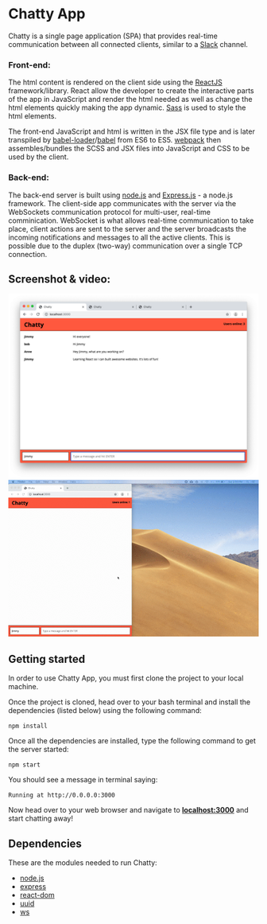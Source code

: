 # Chatty App

Chatty is a single page application (SPA) that provides real-time communication between all connected clients, similar to a [Slack](https://slack.com/intl/en-ca/) channel. 

### Front-end:
The html content is rendered on the client side using the [ReactJS](https://reactjs.org/) framework/library. React allow the developer to create the interactive parts of the app in JavaScript and render the html  needed as well as change the html elements quickly making the app dynamic. [Sass](https://sass-lang.com/) is used to style the html elements. 

The front-end JavaScript and html is written in the JSX file type and is later transpiled by [babel-loader](https://webpack.js.org/loaders/babel-loader/)/[babel](https://babeljs.io/) from ES6 to ES5. [webpack](https://webpack.js.org/) then assembles/bundles the SCSS and JSX files into JavaScript and CSS to be used by the client.

### Back-end:
The back-end server is built using [node.js](https://nodejs.org) and [Express.js](https://expressjs.com/) - a node.js framework. The client-side app communicates with the server via the WebSockets communication protocol for multi-user, real-time comminication. WebSocket is what allows real-time communication to take place, client actions are sent to the server and the server broadcasts the incoming notifications and messages to all the active clients. This is possible due to the duplex (two-way) communication over a single TCP connection.

## Screenshot & video:

<img src="./pictures/chatty-app.png" width="800">


<img src="./pictures/short-demo.gif" width="800">


## Getting started

In order to use  Chatty App, you must first clone the project to your local machine.

Once the project is cloned, head over to your bash terminal and install the dependencies (listed below) using the following command:

```
npm install
```

Once all the dependencies are installed, type the following command to get the server started:

```
npm start
```

You should see a message in terminal saying:
```
Running at http://0.0.0.0:3000
```

Now head over to your web browser and navigate to <strong><localhost:3000></strong> and start chatting away!

## Dependencies

These are the modules needed to run Chatty:

- [node.js](https://nodejs.org)
- [express](https://www.npmjs.com/package/express)
- [react-dom](https://www.npmjs.com/package/react-dom)
- [uuid](https://www.npmjs.com/package/uuid)
- [ws](https://www.npmjs.com/package/ws)